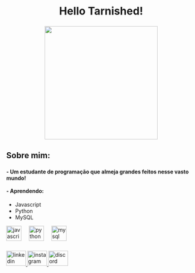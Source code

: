 <h1 align="center">Hello Tarnished!</h1>

###

<div align="center">
  <img height="300" src="https://i.pinimg.com/originals/e6/10/9e/e6109e32a9ac1a8f2496d7fba78e9c84.gif"  />
</div>

###

<h2 align="left">Sobre mim:</h2>

###

<h4 align="left">- Um estudante de programação que almeja grandes feitos nesse vasto mundo!<br>
<br>- Aprendendo:</h4>
<ul>
  <li>Javascript</li>
  <li>Python</li>
  <li>MySQL</li>
</ul>

<div align="left">
  <img src="https://cdn.jsdelivr.net/gh/devicons/devicon/icons/javascript/javascript-original.svg" height="40" alt="javascript logo"  />
  <img width="12" />
  <img src="https://cdn.jsdelivr.net/gh/devicons/devicon/icons/python/python-original.svg" height="40" alt="python logo"  />
  <img width="12" />
  <img src="https://cdn.jsdelivr.net/gh/devicons/devicon/icons/mysql/mysql-original.svg" height="40" alt="mysql logo"  />
</div>


###

<div align="left">
  <a href="https://www.linkedin.com/in/frederico-teixeira-neves-b6532230a/" target="_blank">
    <img src="https://raw.githubusercontent.com/maurodesouza/profile-readme-generator/master/src/assets/icons/social/linkedin/default.svg" width="52" height="40" alt="linkedin logo"  />
  </a>
  <a href="https://www.instagram.com/fredericotn/" target="_blank">
    <img src="https://raw.githubusercontent.com/maurodesouza/profile-readme-generator/master/src/assets/icons/social/instagram/default.svg" width="52" height="40" alt="instagram logo"  />
  </a>
  <a href="discordapp.com/users/643574188476596264" target="_blank">
    <img src="https://raw.githubusercontent.com/maurodesouza/profile-readme-generator/master/src/assets/icons/social/discord/default.svg" width="52" height="40" alt="discord logo"  />
  </a>
</div>

